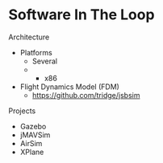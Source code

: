 # Software In The Loop

Architecture

- Platforms
  - Several
  - + x86
- Flight Dynamics Model (FDM)
  - https://github.com/tridge/jsbsim


Projects

- Gazebo
- jMAVSim
- AirSim
- XPlane